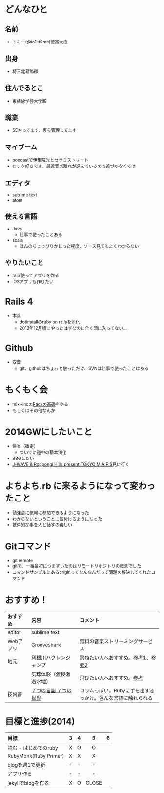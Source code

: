 # どんなひと

## 名前

* トミー(@ta1kt0me)徳富太樹

## 出身

* 埼玉北葛飾郡

## 住んでるとこ

* 東横線学芸大学駅

## 職業

* SEやってます、専ら管理してます

## マイブーム

* podcastで伊集院光とセサミストリート
* ロック好きです、最近音楽離れが進んでいるので近づかなくては

## エディタ

* sublime text
* atom

## 使える言語

* Java
  * 仕事で使ったことある
* scala
  * ほんのちょっぴりかじった程度、ソース見てもよくわからない

## やりたいこと

* rails使ってアプリを作る
* iOSアプリも作りたい

# Rails 4

* 本葉
  * dotinstallのruby on railsを消化
  * 2013年12月頃にやったはずなのに全く頭に入ってない...

# Github

* 双葉
  * git、githubはちょっと触っただけ、SVNは仕事で使ったことはある

# もくもく会

* mixi-incの[Rackの基礎](http://mixi-inc.github.io/RubyTraining/slides/#/9)をやる
* もしくはその他なんか

# 2014GWにしたいこと

* 帰省（確定）
  * ついでに道中の積本消化
* BBQしたい
* [J-WAVE & Roppongi Hills present TOKYO M.A.P.S](http://www.tokyomaps.jp/schedule/)見に行く

# よちよち.rb に来るようになって変わったこと

* 勉強会に気軽に参加できるようになった
* わからないということに気付けるようになった
* 技術的な事を人と話すの楽しい

# Gitコマンド

* git remote
 * gitで、一番最初につまずいたのはリモートリポジトリの概念でした
 * コマンドサンプルにあるoriginってなんなんだって問題を解決してくれたコマンド

# おすすめ！

| おすすめ | 内容 | コメント |
| :------- | :--- | :--- |
| editor   | sublime text | |
| Webアプリ| Grooveshark  | 無料の音楽ストリーミングサービス |
| 地元     | 利根川ハクレンジャンプ  | 跳ねたい人へおすすめ。[参考1](http://az490469.vo.msecnd.net/~/media/kodawari/2013/07/29hakuren/G20130728TTT0700069G3000000.jpg?h=298&mh=476&mw=640&w=640)、[参考2](http://www.takumaro.co.jp/blog/2011/07/post-25.php) |
|          | 気球体験（渡良瀬遊水地）| 飛びたい人へおすすめ。[参考](http://www1a.biglobe.ne.jp/mediaeye/index/news/08-0405/DSC_6553.gif) |
| 技術書   | [７つの言語 ７つの世界](http://www.amazon.co.jp/gp/product/4274068579/) | コラムっぽい。Rubyに手を出すきっかけ。色んな言語に触れられる |

# 目標と進捗(2014)

|          目標          |  3  |  4  |  5  |  6  |
|:-----------------------|:---:|:---:|:---:|:---:|
| 読む - はじめてのruby  |  X  |  O  |  O  |     |
| RubyMonk(Ruby Primer)  |  X  |  X  |  X  |     |
| blogを週1で更新        |  -  |  -  |  -  |     |
| アプリ作る             |  -  |  -  |  -  |     |
| jekyllでblogを作る     |  X  |  O  |CLOSE|     |
